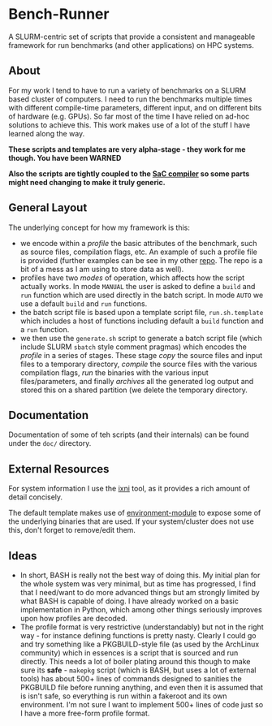 Bench-Runner
============

A SLURM-centric set of scripts that provide a consistent and manageable
framework for run benchmarks (and other applications) on HPC systems.

About
-----

For my work I tend to have to run a variety of benchmarks on a SLURM based
cluster of computers. I need to run the benchmarks multiple times with
different compile-time parameters, different input, and on different
bits of hardware (e.g. GPUs). So far most of the time I have relied on
ad-hoc solutions to achieve this. This work makes use of a lot of the
stuff I have learned along the way.

**These scripts and templates are very alpha-stage - they work for me
though. You have been WARNED**

**Also the scripts are tightly coupled to the [SaC compiler][3] so
some parts might need changing to make it truly generic.**

General Layout
--------------

The underlying concept for how my framework is this:

- we encode within a _profile_ the basic attributes of the benchmark,
  such as source files, compilation flags, etc. An example of such
  a profile file is provided (further examples can be see in my other
  [repo][1]. The repo is a bit of a mess as I am using to store data
  as well).
- profiles have two _modes_ of operation, which affects how the script
  actually works. In mode `MANUAL` the user is asked to define a `build`
  and `run` function which are used directly in the batch script. In mode
  `AUTO` we use a default `build` and `run` functions.
- the batch script file is based upon a template script file,
  `run.sh.template` which includes a host of functions including default
  a `build` function and a `run` function.
- we then use the `generate.sh` script to generate a batch script file
  (which include SLURM `sbatch` style comment pragmas) which encodes
  the _profile_ in a series of stages. These stage _copy_ the source
  files and input files to a temporary directory, _compile_ the source
  files with the various compilation flags, _run_ the binaries with
  the various input files/parameters, and finally _archives_ all the
  generated log output and stored this on a shared partition (we delete
  the temporary directory.

Documentation
-------------

Documentation of some of teh scripts (and their internals) can be found
under the `doc/` directory.

External Resources
------------------

For system information I use the [ixni][10] tool, as it provides a
rich amount of detail concisely.

The default template makes use of [environment-module][11] to expose
some of the underlying binaries that are used. If your system/cluster
does not use this, don't forget to remove/edit them.

Ideas
-----

- In short, BASH is really not the best way of doing this. My initial
  plan for the whole system was very minimal, but as time has
  progressed, I find that I need/want to do more advanced things but
  am strongly limited by what BASH is capable of doing. I have already
  worked on a basic implementation in Python, which among other things
  seriously improves upon how profiles are decoded.
- The profile format is very restrictive (understandably) but not in the
  right way - for instance defining functions is pretty nasty. Clearly
  I could go and try something like a PKGBUILD-style file (as used by
  the ArchLinux community) which in essences is a script that is sourced
  and run directly. This needs a lot of boiler plating around this though
  to make sure its **safe** - `makepkg` script (which is BASH, but uses
  a lot of external tools) has about 500+ lines of commands designed to
  sanities the PKGBUILD file before running anything, and even then it
  is assumed that is isn't safe, so everything is run within a fakeroot
  and its own environment. I'm not sure I want to implement 500+ lines
  of code just so I have a more free-form profile format.

[1]: https://www.macs.hw.ac.uk/gitlab/hans/benchmark-profiles
[3]: https://www.sac-home.org/
[10]: https://github.com/smxi/inxi
[11]: http://modules.sourceforge.net/
